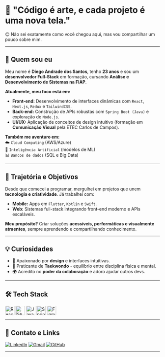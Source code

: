 # 🌠 **"Código é arte, e cada projeto é uma nova tela."**  

😉 Não sei exatamente como você chegou aqui, mas vou compartilhar um pouco sobre mim.  

---

## 🌟 **Quem sou eu**  

Meu nome é **Diego Andrade dos Santos**, tenho **23 anos** e sou um **desenvolvedor Full-Stack** em formação, cursando **Análise e Desenvolvimento de Sistemas na FIAP**.  

**Atualmente, meu foco está em:**  
- **Front-end:** Desenvolvimento de interfaces dinâmicas com `React`, `Next.js`, `Redux` e `TailwindCSS`.  
- **Back-end:** Construção de APIs robustas com `Spring Boot (Java)` e exploração de `Node.js`.  
- **UI/UX:** Aplicação de conceitos de design intuitivo (formação em **Comunicação Visual** pela ETEC Carlos de Campos).  

**Também me aventuro em:**  
☁️ `Cloud Computing` (AWS/Azure)  
🤖 `Inteligência Artificial` (modelos de ML)  
📊 `Bancos de dados` (SQL e Big Data)  

---

## 🚀 **Trajetória e Objetivos**  

Desde que comecei a programar, mergulhei em projetos que unem **tecnologia e criatividade**. Já trabalhei com:  
- **Mobile:** Apps em `Flutter`, `Kotlin` e `Swift`.  
- **Web:** Sistemas full-stack integrando front-end moderno e APIs escaláveis.  

**Meu propósito?** Criar soluções **acessíveis, performáticas e visualmente atraentes**, sempre aprendendo e compartilhando conhecimento.  

---

## 💡 **Curiosidades**  

- 🎨 Apaixonado por **design** e interfaces intuitivas.  
- 🥋 Praticante de **Taekwondo** - equilíbrio entre disciplina física e mental. 
- 🌍 Acredito no **poder da colaboração** e adoro ajudar outros devs.  

---

## 🛠 **Tech Stack**  

<div style="display: inline_block">  
  <img align="center" alt="React" height="30" src="https://cdn.jsdelivr.net/gh/devicons/devicon/icons/react/react-original.svg">  
  <img align="center" alt="Next.js" height="30" src="https://cdn.jsdelivr.net/gh/devicons/devicon/icons/nextjs/nextjs-original.svg">  
  <img align="center" alt="Java" height="30" src="https://cdn.jsdelivr.net/gh/devicons/devicon/icons/java/java-original.svg">  
  <img align="center" alt="Spring" height="30" src="https://cdn.jsdelivr.net/gh/devicons/devicon/icons/spring/spring-original.svg">  
  <img align="center" alt="Figma" height="30" src="https://cdn.jsdelivr.net/gh/devicons/devicon/icons/figma/figma-original.svg">    
</div>  

---

## 📌 **Contato e Links**  

[![LinkedIn](https://img.shields.io/badge/LinkedIn-0077B5?style=for-the-badge&logo=linkedin&logoColor=white)](https://www.linkedin.com/in/andradedossantosdiego/)
[![Gmail](https://img.shields.io/badge/Gmail-D14836?style=for-the-badge&logo=gmail&logoColor=white)](mailto:contato.andradediego@gmail.com)
[![GitHub](https://img.shields.io/badge/GitHub-100000?style=for-the-badge&logo=github&logoColor=white)](https://github.com/diandrade)  

--- 
